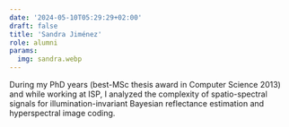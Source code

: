 ```yaml
---
date: '2024-05-10T05:29:29+02:00'
draft: false
title: 'Sandra Jiménez'
role: alumni
params:
  img: sandra.webp
---
```


During my PhD years (best-MSc thesis award in Computer Science 2013) and while working at ISP, I analyzed the complexity of spatio-spectral signals for illumination-invariant Bayesian reflectance estimation and hyperspectral image coding.
